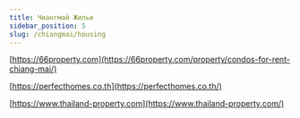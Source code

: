 ```yaml
---
title: Чиангмай Жилье
sidebar_position: 5
slug: /chiangmai/housing
---
```


[https://66property.com](https://66property.com/property/condos-for-rent-chiang-mai/)


[https://perfecthomes.co.th](https://perfecthomes.co.th/)


[https://www.thailand-property.com](https://www.thailand-property.com/)